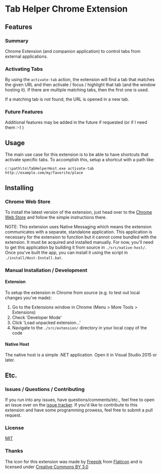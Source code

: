 # Tab Helper Chrome Extension

## Features

### Summary

Chrome Extension (and companion application) to control tabs from external applications.

### Activating Tabs

By using the `activate-tab` action, the extension will find a tab that matches the given URL and then activate / focus / highlight that tab (and the window hosting it).  If there are multiple matching tabs, then the first one is used.

If a matching tab is not found, the URL is opened in a new tab.

### Future Features

Additional features may be added in the future if requested (or if I need them :-) )

## Usage

The main use case for this extension is to be able to have shortcuts that activate specific tabs.  To accomplish this, setup a shortcut with a path like:

`c:\path\to\TabHelperHost.exe activate-tab http://example.com/my/favorite/place`

## Installing

### Chrome Web Store

To install the latest version of the extension, just head over to the [Chrome Web Store](https://chrome.google.com/webstore/detail/tab-controller/bpmgleddgmadhhfeekjcnfcgfeaklpbl) and follow the simple instructions there.

NOTE: This extension uses Native Messaging which means the extension communicates with a separate, standalone application.  This application is necessary for the extension to function but it cannot come bundled with the extension.  It must be acquired and installed manually.  For now, you'll need to get this application by building it from source in `./src/native-host/`.  Once you've built the app, you can install it using the script in `./install/Host-Install.bat`.

### Manual Installation / Development

#### Extension

To setup the extension in Chrome from source (e.g. to test out local changes you've made):

1. Go to the Extensions window in Chrome (Menu > More Tools > Extensions)
2. Check 'Developer Mode'
3. Click 'Load unpacked extension...'
4. Navigate to the `./src/extension/` directory in your local copy of the code

#### Native Host

The native host is a simple .NET application.  Open it in Visual Studio 2015 or later.

## Etc.

### Issues / Questions / Contributing

If you run into any issues, have questions/comments/etc., feel free to open an issue over on the [issue tracker](https://github.com/stephenmcd1/tab-helper/issues).  If you'd like to contribute to this extension and have some programming prowess, feel free to submit a pull request.

### License

[MIT](https://github.com/stephenmcd1/paste-as-markdown/blob/master/LICENSE)

### Thanks

The icon for this extension was made by [Freepik](http://www.freepik.com) from [Flaticon](https://www.flaticon.com/) and is licensed under [Creative Commons BY 3.0](http://creativecommons.org/licenses/by/3.0/)
